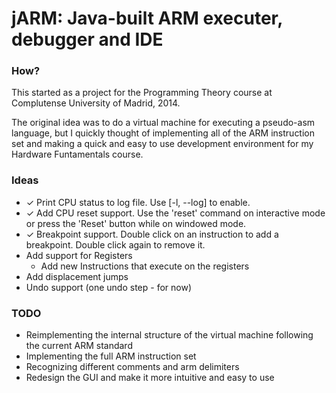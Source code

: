 # jARM: Java-built ARM executer, debugger and IDE #

### How? ###
This started as a project for the Programming Theory course at Complutense University of Madrid, 2014.

The original idea was to do a virtual machine for executing a pseudo-asm language, but I quickly thought of implementing all of the ARM instruction set and making a quick and easy to use development environment for my Hardware Funtamentals course. 

[//]: # (This is a comment ✓)

### Ideas ###
- ✓ Print CPU status to log file. Use [-l, --log] to enable.
- ✓ Add CPU reset support. Use the 'reset' command on interactive mode or press the 'Reset' button while on windowed mode.
- ✓ Breakpoint support. Double click on an instruction to add a breakpoint. Double click again to remove it.
- Add support for Registers
    - Add new Instructions that execute on the registers
- Add displacement jumps
- Undo support (one undo step - for now)

### TODO ###
- Reimplementing the internal structure of the virtual machine following the current ARM standard
- Implementing the full ARM instruction set
- Recognizing different comments and arm delimiters
- Redesign the GUI and make it more intuitive and easy to use
